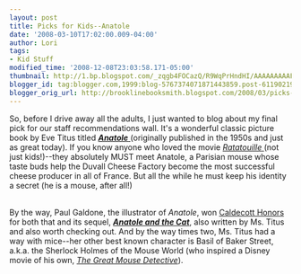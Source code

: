 ```yaml
---
layout: post
title: Picks for Kids--Anatole
date: '2008-03-10T17:02:00.009-04:00'
author: Lori
tags:
- Kid Stuff
modified_time: '2008-12-08T23:03:58.171-05:00'
thumbnail: http://1.bp.blogspot.com/_zqgb4FOCazQ/R9WqPrHndHI/AAAAAAAAAFU/Ol0GTHL1d04/s72-c/anatole.jpg
blogger_id: tag:blogger.com,1999:blog-5767374071871443859.post-6119021953269171477
blogger_orig_url: http://brooklinebooksmith.blogspot.com/2008/03/picks-for-kids-anatole.html
---
```


<a href="http://1.bp.blogspot.com/_zqgb4FOCazQ/R9WqPrHndHI/AAAAAAAAAFU/Ol0GTHL1d04/s1600-h/anatole.jpg"><img id="BLOGGER_PHOTO_ID_5176230532981683314" style="FLOAT: right; MARGIN: 0px 0px 10px 10px; CURSOR: hand" alt="" src="http://1.bp.blogspot.com/_zqgb4FOCazQ/R9WqPrHndHI/AAAAAAAAAFU/Ol0GTHL1d04/s320/anatole.jpg" border="0" /></a> So, before I drive away all the adults, I just wanted to blog about my final pick for our staff recommendations wall. It's a wonderful classic picture book by Eve Titus titled <a href="http://brookline.booksense.com/NASApp/store/Product?s=showproduct&amp;isbn=9780375839016"><strong><em>Anatole</em></strong> </a>(originally published in the 1950s and just as great today). If you know anyone who loved the movie <a href="http://imdb.com/title/tt0382932/"><em>Ratatouille</em> </a>(not just kids!)--they absolutely MUST meet Anatole, a Parisian mouse whose taste buds help the Duvall Cheese Factory become the most successful cheese producer in all of France. But all the while he must keep his identity a secret (he is a mouse, after all!)<br /><div></div><br /><div>By the way, Paul Galdone, the illustrator of <em>Anatole</em>, won <a href="http://www.ala.org/ala/alsc/awardsscholarships/literaryawds/caldecottmedal/caldecotthonors/caldecottmedal.cfm#50s">Caldecott Honors </a>for both that and its sequel, <em><strong><a href="http://brookline.booksense.com/NASApp/store/Product?s=showproduct&amp;isbn=9780375839023">Anatole and the Cat</a></strong></em>, also written by Ms. Titus and also worth checking out. And by the way times two, Ms. Titus had a way with mice--her other best known character is Basil of Baker Street, a.k.a. the Sherlock Holmes of the Mouse World (who inspired a Disney movie of his own, <em><a href="http://imdb.com/title/tt0091149/">The Great Mouse Detective</a></em>). </div><br /><div></div>